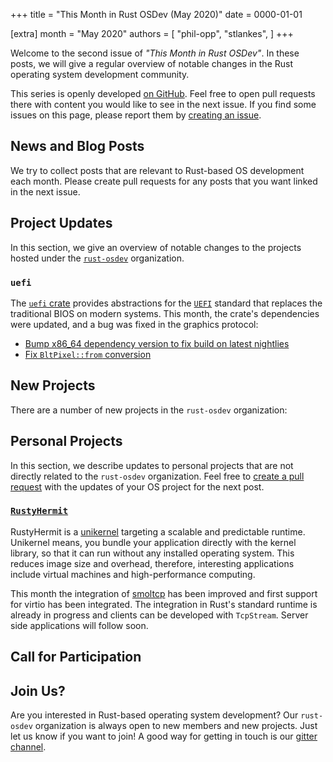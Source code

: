 +++
title = "This Month in Rust OSDev (May 2020)"
date = 0000-01-01

[extra]
month = "May 2020"
authors = [
    "phil-opp",
    "stlankes",
]
+++

Welcome to the second issue of _"This Month in Rust OSDev"_. In these posts, we will give a regular overview of notable changes in the Rust operating system development community.

<!-- more -->

This series is openly developed [on GitHub](https://github.com/rust-osdev/homepage/). Feel free to open pull requests there with content you would like to see in the next issue. If you find some issues on this page, please report them by [creating an issue](https://github.com/rust-osdev/homepage/issues/new).

<!--
    This is a draft for the upcoming "This Month in Rust OSDev (May 2020)" post.
    Feel free to create pull requests against the `next` branch to add your
    content here.

    Please take a look at the past posts on https://rust-osdev.com/ to see the
    general structure of these posts.
-->

## News and Blog Posts

We try to collect posts that are relevant to Rust-based OS development each month. Please create pull requests for any posts that you want linked in the next issue.


## Project Updates

In this section, we give an overview of notable changes to the projects hosted under the [`rust-osdev`] organization.

[`rust-osdev`]: https://github.com/rust-osdev/about

### `uefi`

The [`uefi` crate](https://github.com/rust-osdev/uefi-rs) provides abstractions for the [`UEFI`](https://en.wikipedia.org/wiki/Unified_Extensible_Firmware_Interface) standard that replaces the traditional BIOS on modern systems. This month, the crate's dependencies were updated, and a bug was fixed in the graphics protocol:

- [Bump x86_64 dependency version to fix build on latest nightlies](https://github.com/rust-osdev/uefi-rs/pull/134)
- [Fix `BltPixel::from` conversion](https://github.com/rust-osdev/uefi-rs/pull/135)

## New Projects

There are a number of new projects in the `rust-osdev` organization:


## Personal Projects

In this section, we describe updates to personal projects that are not directly related to the `rust-osdev` organization. Feel free to [create a pull request](https://github.com/rust-osdev/homepage/pulls) with the updates of your OS project for the next post.

### [`RustyHermit`](https://github.com/hermitcore/libhermit-rs)

RustyHermit is a [unikernel](http://unikernel.org) targeting a scalable and predictable runtime. Unikernel means, you bundle your application directly with the kernel library, so that it can run without any installed operating system.
This reduces image size and overhead, therefore, interesting applications include virtual machines and high-performance computing.

This month the integration of [smoltcp](https://github.com/smoltcp-rs/smoltcp) has been improved and first support for virtio has been integrated. The integration in Rust's standard runtime is already in progress and clients can be developed with `TcpStream`. Server side applications will follow soon.

## Call for Participation


## Join Us?

Are you interested in Rust-based operating system development? Our `rust-osdev` organization is always open to new members and new projects. Just let us know if you want to join! A good way for getting in touch is our [gitter channel](https://gitter.im/rust-osdev/Lobby).
